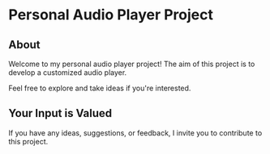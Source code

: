 # Personal Audio Player Project

## About

Welcome to my personal audio player project! The aim of this project is to develop a customized audio player.

Feel free to explore and take ideas if you're interested.


## Your Input is Valued

If you have any ideas, suggestions, or feedback, I invite you to contribute to this project.
